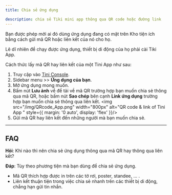 ```yaml
---
title: Chia sẻ ứng dụng

description: chia sẻ Tiki mini app thông qua QR code hoặc đường link
---
```


Bạn được phép mời ai đó dùng ứng dụng đang có mặt trên Kho tiện ích bằng cách gửi mã QR hoặc liên kết của nó cho họ. 

Lẽ dĩ nhiên để chạy được ứng dụng, thiết bị di động của họ phải cài Tiki App.

Cách thức lấy mã QR hay liên kết của một Tini App như sau:

1. Truy cập vào [Tini Console](https://developer.tiki.vn/apps).
2. Sidebar menu >> **Ứng dụng của bạn**.
3. Mở ứng dụng mong muốn.
4. Bấm nút **Lưu ảnh** về để tải về mã QR trường hợp bạn muốn chia sẻ thông qua mã QR, hoặc bấm nút **Sao chép** bên cạnh **Link ứng dụng** trường hợp bạn muốn chia sẻ thông qua liên kết.
   <img src="/img/QRcode_App.png" width="800px" alt="QR code & link of Tini App " style={{ margin: '0 auto', display: 'flex' }}/>
5. Gửi mã QR hay liên kết đến những người mà bạn muốn chia sẻ.

- - -

## FAQ

**Hỏi**: Khi nào thì nên chia sẻ ứng dụng thông qua mã QR hay thông qua liên kết?

**Đáp**: Tùy theo phương tiện mà bạn dùng để chia sẻ ứng dụng.

- Mã QR thích hợp được in trên các tờ rơi, poster, standee, … .
- Liên kết thuận tiện trong việc chia sẻ nhanh trên các thiết bị di động, chẳng hạn gửi tin nhắn.